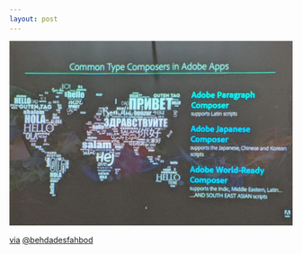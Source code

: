 ```yaml
---
layout: post
---
```


![](/media/2019-10-11-19-29-14.png)

[via](https://twitter.com/behdadesfahbod/status/1182234290240806912) [@behdadesfahbod](https://twitter.com/behdadesfahbod/)